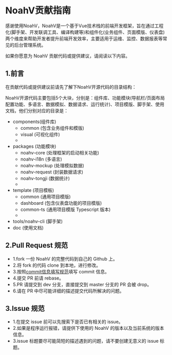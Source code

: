 # NoahV贡献指南

感谢使用NoahV，NoahV是一个基于Vue技术栈的前端开发框架，旨在通过工程化(脚手架、开发联调工具、编译构建等)和组件化(业务组件、页面模版、仪表盘)两个维度来帮助开发者提升前端开发效率，主要适用于运维、监控、数据报表等常见的后台管理系统。

如果你愿意为 NoahV 贡献代码或提供建议，请阅读以下内容。

## 1.前言

在贡献代码或提供建议前请先了解下NoahV开源代码的目录结构：

NoahV开源代码主要包括5个大块，分别是：组件库、功能模块(导航栏/页面布局配置功能、多语言、数据模拟、数据请求、运行统计)、项目模版、脚手架、使用文档，他们分别对应的目录是：

- components(组件库)
	- common (包含业务组件和模版)
	- visual (可视化组件)
	-
- packages (功能模块)
	- noahv-core (处理框架的启动相关功能)
	- noahv-i18n (多语言)
	- noahv-mockup (处理模拟数据)
	- noahv-request (封装数据请求)
	- noahv-tongji (数据统计)
	-
- template (项目模板)
	- common (通用项目模版)
	- dashboard (包含仪表盘功能的项目模版)
	- common-ts  (通用项目模版 Typescript 版本)
	-
- tools/noahv-cli (脚手架)
- doc (使用文档)

## 2.Pull Request 规范

- 1.fork 一份 NoahV 的完整代码到自己的 Github 上。
- 2.将 fork 的代码 clone 到本地，进行修改。
- 3.按照[commit信息填写规范](./COMMIT.md)填写 commit 信息。
- 4.提交 PR 前请 rebase。
- 5.PR 请提交到 dev 分支，直接提交到 master 分支的 PR 会被 drop。
- 6.请在 PR 中尽可能详细的描述提交代码所解决的问题。


## 3.Issue 规范

- 1.在提交 issue 前可以先搜索下是否已有相关的 issue。
- 2.如果是程序运行报错，请提供下使用的 NoahV 的版本以及当前系统的版本信息。
- 3.issue 标题要尽可能简短的描述遇到的问题，请不要创建无意义的 issue 标题。


